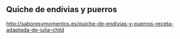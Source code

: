 ## Quiche de endivias y puerros

http://saboresymomentos.es/quiche-de-endivias-y-puerros-receta-adaptada-de-julia-child

